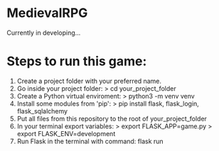 # MedievalRPG
Currently in developing...

# Steps to run this game:
  1. Create a project folder with your preferred name.
  2. Go inside your project folder: > cd your_project_folder
  3. Create a Python virtual enviroment: > python3 -m venv venv
  4. Install some modules from 'pip': > pip install flask, flask_login, flask_sqlalchemy
  5. Put all files from this repository to the root of your_project_folder
  6. In your terminal export variables: > export FLASK_APP=game.py > export FLASK_ENV=development
  7. Run Flask in the terminal with command: flask run
